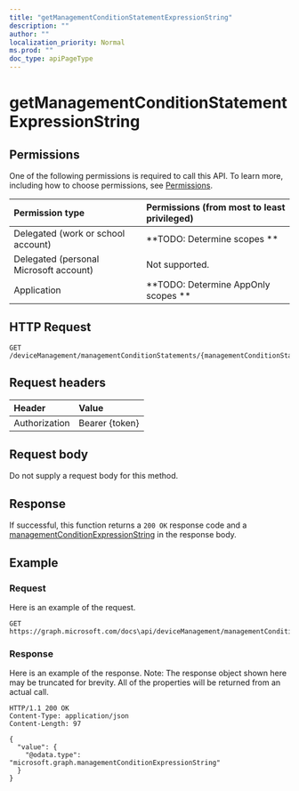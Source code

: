 ```yaml
---
title: "getManagementConditionStatementExpressionString"
description: ""
author: ""
localization_priority: Normal
ms.prod: ""
doc_type: apiPageType
---
```


# getManagementConditionStatementExpressionString



## Permissions
One of the following permissions is required to call this API. To learn more, including how to choose permissions, see [Permissions](/concepts/permissions-reference.md).

|Permission type|Permissions (from most to least privileged)|
|:---|:---|
|Delegated (work or school account)|**TODO: Determine scopes **|
|Delegated (personal Microsoft account)|Not supported.|
|Application|**TODO: Determine AppOnly scopes **|

## HTTP Request
<!-- {
  "blockType": "ignored"
}
-->
``` http
GET /deviceManagement/managementConditionStatements/{managementConditionStatementId}/getManagementConditionStatementExpressionString
```

## Request headers
|Header|Value|
|:---|:---|
|Authorization|Bearer {token}|

## Request body
Do not supply a request body for this method.

## Response
If successful, this function returns a `200 OK` response code and a [managementConditionExpressionString](../resources/managementConditionExpressionString.md) in the response body.

## Example

### Request
Here is an example of the request.
<!-- {
  "blockType": "request",
  "name": "managementconditionstatement_getmanagementconditionstatementexpressionstring"
}
-->
``` http
GET https://graph.microsoft.com/docs\api/deviceManagement/managementConditionStatements/{managementConditionStatementId}/getManagementConditionStatementExpressionString
```

### Response
Here is an example of the response. Note: The response object shown here may be truncated for brevity. All of the properties will be returned from an actual call.
<!-- {
  "blockType": "response",
  "truncated": true,
  "@odata.type": "microsoft.graph.managementconditionexpressionstring"
}
-->
``` http
HTTP/1.1 200 OK
Content-Type: application/json
Content-Length: 97

{
  "value": {
    "@odata.type": "microsoft.graph.managementConditionExpressionString"
  }
}
```

